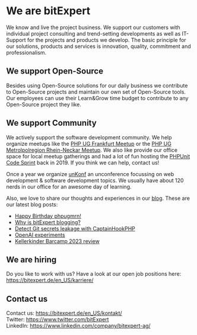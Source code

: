 # We are bitExpert

We know and live the project business. We support our customers with individual project consulting and trend-setting developments as well as IT-Support for the projects and products we develop. The basic principle for our solutions, products and services is innovation, quality, commitment and professionalism.

## We support Open-Source

Besides using Open-Source solutions for our daily business we contribute to Open-Source projects and maintain our own set of Open-Source tools. Our employees can use their Learn&Grow time budget to contribute to any Open-Source project they like.

## We support Community

We actively support the software development community. We help organize meetups like the [PHP UG Frankfurt Meetup](https://www.phpugffm.de) or the [PHP UG Metrolpolregion Rhein-Neckar Meetup](http://www.phpugmrn.de). We also like provide our office space for local meetup gatherings and had a lot of fun hosting the [PHPUnit Code Sprint](https://phpunit.de/code-sprints/september-2019.html) back in 2019. If you think we can help, contact us!

Once a year we organize [unKonf](https://www.unKonf.de) an unconference focussing on web development & software development topics. We usually have about 120 nerds in our office for an awesome day of learning.

Also, we love to share our thoughts and experiences in our [blog](https://blog.bitExpert.de). These are our latest blog posts:
<!--- blog_start --->
 - [Happy Birthday phpugmrn!](https://blog.bitexpert.de/blog/happy_birthday_phpugmrn_2023)
 - [Why is bitExpert blogging?](https://blog.bitexpert.de/blog/why_blogging)
 - [Detect Git secrets leakage with CaptainHookPHP](https://blog.bitexpert.de/blog/captainhookphp_detect_secrets_leakage)
 - [OpenAI experiments](https://blog.bitexpert.de/blog/openai_experiments)
 - [Kellerkinder Barcamp 2023 review](https://blog.bitexpert.de/blog/kellerkinder_barcamp_2023_review)
<!--- blog_end --->

## We are hiring

Do you like to work with us? Have a look at our open job positions here: https://bitexpert.de/en_US/karriere/

## Contact us

Contact us: https://bitexpert.de/en_US/kontakt/    
Twitter: https://www.twitter.com/bitExpert    
LinkedIn: https://www.linkedin.com/company/bitexpert-ag/    
